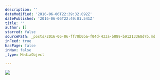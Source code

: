 ```yaml
---
description: ''
dateModified: '2016-06-06T22:39:32.092Z'
datePublished: '2016-06-06T22:49:01.541Z'
title: ''
author: []
starred: false
sourcePath: _posts/2016-06-06-ff70b0ba-f04d-433a-b089-b91213368d7b.md
inFeed: true
hasPage: false
inNav: false
_type: MediaObject

---
```

![](https://the-grid-user-content.s3-us-west-2.amazonaws.com/cdf3e63e-8912-495d-b26b-d06b3d87f8f2.jpg)